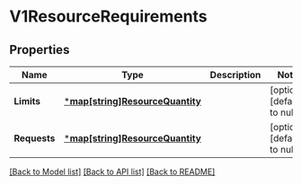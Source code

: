 # V1ResourceRequirements

## Properties
Name | Type | Description | Notes
------------ | ------------- | ------------- | -------------
**Limits** | [***map[string]ResourceQuantity**](map.md) |  | [optional] [default to null]
**Requests** | [***map[string]ResourceQuantity**](map.md) |  | [optional] [default to null]

[[Back to Model list]](../README.md#documentation-for-models) [[Back to API list]](../README.md#documentation-for-api-endpoints) [[Back to README]](../README.md)

